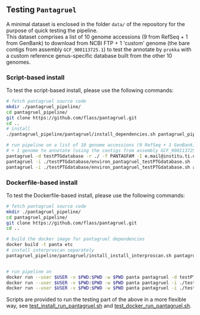 ## Testing `Pantagruel`

A minimal dataset is enclosed in the folder `data/` of the repository for the purpose of quick testing the pipeline.  
This dataset comprises a list of 10 genome accessions (9 from RefSeq + 1 from GenBank) to download from NCBI FTP + 1 'custom' genome (the bare contigs from assembly `GCF_900113725.1`) to test the annotate by `prokka` with a custom reference genus-specific database built from the other 10 genomes.

### Script-based install
To test the script-based install, please use the following commands:

```sh
# fetch pantagruel source code
mkdir ./pantagruel_pipeline/
cd pantagruel_pipeline/
git clone https://github.com/flass/pantagruel.git
cd ..
# install
./pantagruel_pipeline/pantagruel/install_dependencies.sh pantagruel_pipeline/

# run pipeline on a list of 10 genome accessions (9 RefSeq + 1 GenBank) to download from NCBI FTP
# + 1 genome to annotate (using the contigs from assembly GCF_900113725.1)
pantagruel -d testPTGdatabase -r ./ -f PANTAGFAM -I e.mail@institu.ti.on -L ./pantagruel_pipeline/pantagruel/data/NCBI_Assembly_accession_ids_test_10Brady -a ./pantagruel_pipeline/pantagruel/data/custom_genomes init
pantagruel -i ./testPTGdatabase/environ_pantagruel_testPTGdatabase.sh --refresh -c -g ./pantagruel_pipeline/pantagruel/data/test_genefam_list -q 0.75 init
pantagruel -i ./testPTGdatabase/environ_pantagruel_testPTGdatabase.sh all
```

### Dockerfile-based install
To test the Dockerfile-based install, please use the following commands:

```sh
# fetch pantagruel source code
mkdir ./pantagruel_pipeline/
cd pantagruel_pipeline/
git clone https://github.com/flass/pantagruel.git
cd ..

# build the docker image for pantagruel dependencies
docker build -t panta etc
# install interproscan separately
pantagruel_pipeline/pantagruel/install_install_interproscan.sh pantagruel_pipeline/


# run pipeline on 
docker run --user $USER -v $PWD:$PWD -w $PWD panta pantagruel -d testPTGdatabase -r ./ -f PANTAGFAM -I e.mail@institu.ti.on -L ./pantagruel_pipeline/pantagruel/data/NCBI_Assembly_accession_ids_test_10Brady -a ./pantagruel_pipeline/pantagruel/data/custom_genomes init
docker run --user $USER -v $PWD:$PWD -w $PWD panta pantagruel -i ./testPTGdatabase/environ_pantagruel_testPTGdatabase.sh --refresh -c -g ./pantagruel_pipeline/pantagruel/data/test_genefam_list -q 0.75 init
docker run --user $USER -v $PWD:$PWD -w $PWD panta pantagruel -i ./testPTGdatabase/environ_pantagruel_testPTGdatabase.sh all
```

Scripts are provided to run the testing part of the above in a more flexible way, see [test_install_run_pantagruel.sh](https://github.com/flass/pantagruel/blob/master/test/test_install_run_pantagruel.sh) and [test_docker_run_pantagruel.sh](https://github.com/flass/pantagruel/blob/master/test/test_docker_run_pantagruel.sh).
